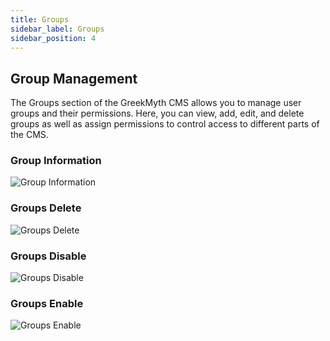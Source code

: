 ```yaml
---
title: Groups
sidebar_label: Groups
sidebar_position: 4
---
```


## Group Management

The Groups section of the GreekMyth CMS allows you to manage user groups and their permissions. Here, you can view, add, edit, and delete groups as well as assign permissions to control access to different parts of the CMS.

### Group Information

![Group Information](/GreekMythCMS/Groups/Group-Information.png)

### Groups Delete

![Groups Delete](/GreekMythCMS/Groups/Groups-Delete.png)

### Groups Disable

![Groups Disable](/GreekMythCMS/Groups/Groups-Disable.png)

### Groups Enable

![Groups Enable](/GreekMythCMS/Groups/Groups-Enable.png)
